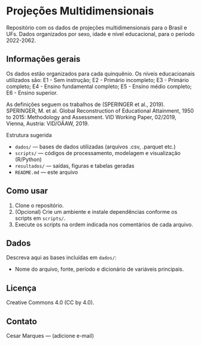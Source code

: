 # Projeções Multidimensionais

Repositório com os dados de projeções multidimensionais para o Brasil e UFs.
Dados organizados por sexo, idade e nível educacional, para o período 2022-2062.

## Informações gerais
Os dados estão organizados para cada quinquênio.
Os níveis educacioanais utilizados são:
E1 - Sem instrução;
E2 - Primário incompleto;
E3 - Primário completo;
E4 - Ensino fundamental completo;
E5 - Ensino médio completo;
E6 -  Ensino superior.

As definições seguem os trabalhos de (SPERINGER et al., 2019).
SPERINGER, M. et al. Global Reconstruction of Educational Attainment, 1950 to 2015: Methodology and Assessment. VID Working Paper, 02/2019, Vienna, Austria: VID/OÄAW, 2019.

Estrutura sugerida
- `dados/` — bases de dados utilizadas (arquivos .csv, .parquet etc.)
- `scripts/` — códigos de processamento, modelagem e visualização (R/Python)
- `resultados/` — saídas, figuras e tabelas geradas
- `README.md` — este arquivo

## Como usar
1. Clone o repositório.
2. (Opcional) Crie um ambiente e instale dependências conforme os scripts em `scripts/`.
3. Execute os scripts na ordem indicada nos comentários de cada arquivo.

## Dados
Descreva aqui as bases incluídas em `dados/`:
- Nome do arquivo, fonte, período e dicionário de variáveis principais.

## Licença
Creative Commons 4.0 (CC by 4.0).

## Contato
Cesar Marques — (adicione e-mail)